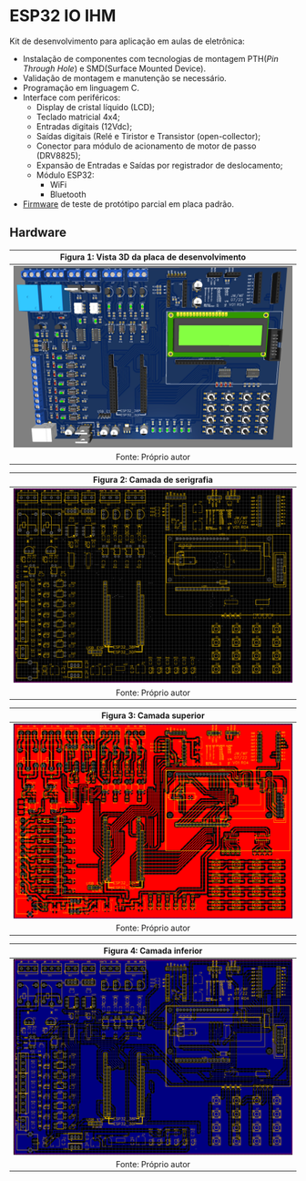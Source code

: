 # ESP32 IO IHM

Kit de desenvolvimento para aplicação em aulas de eletrônica: 
* Instalação de componentes com tecnologias de montagem PTH(*Pin Through Hole*) e SMD(Surface Mounted Device).
* Validação de montagem e manutenção se necessário.
* Programação em linguagem C.
* Interface com periféricos:
	* Display de cristal líquido (LCD);
	* Teclado matricial 4x4;
	* Entradas digitais (12Vdc);
	* Saídas digitais (Relé e Tiristor e Transistor (open-collector);
	* Conector para módulo de acionamento de motor de passo (DRV8825);
	* Expansão de Entradas e Saídas por registrador de deslocamento;
	* Módulo ESP32:
		* WiFi
		* Bluetooth
* [Firmware](https://github.com/JoseWRPereira/esp32_io-ihm-prototipo) de teste de protótipo parcial em placa padrão.

## Hardware

| Figura 1: Vista 3D da placa de desenvolvimento |
|:----------------------------------------------:|
|![ESP32 IO Top 3D](https://github.com/JoseWRPereira/esp32_io_ihm/blob/main/img/esp32_IO-top3D.PNG)|
| Fonte: Próprio autor |



| Figura 2: Camada de serigrafia |
|:------------------------------:|
|![ESP32 IO Top Silkscreen](https://github.com/JoseWRPereira/esp32_io_ihm/blob/main/img/esp32_IO-topsilk.PNG)|
| Fonte: Próprio autor |


| Figura 3: Camada superior      |
|:------------------------------:|
|![ESP32 IO Top Layer](https://github.com/JoseWRPereira/esp32_io_ihm/blob/main/img/esp32_IO-toplayer.PNG)|
| Fonte: Próprio autor |


| Figura 4: Camada inferior      |
|:------------------------------:|
|![ESP32 IO Botton layer](https://github.com/JoseWRPereira/esp32_io_ihm/blob/main/img/esp32_IO-botlayer.PNG)|
| Fonte: Próprio autor |



